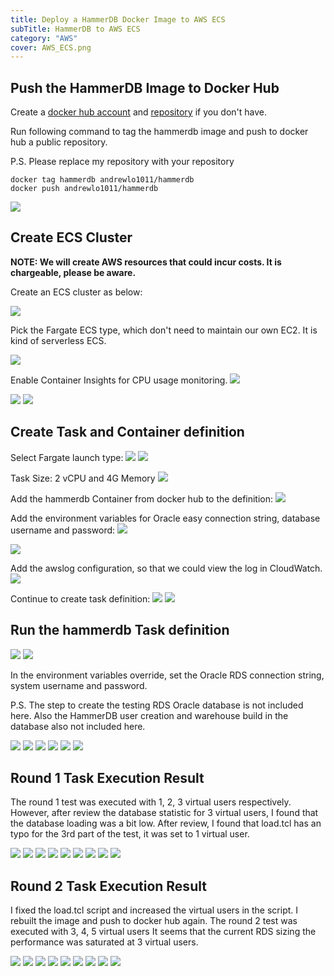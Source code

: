 ```yaml
---
title: Deploy a HammerDB Docker Image to AWS ECS
subTitle: HammerDB to AWS ECS
category: "AWS"
cover: AWS_ECS.png
---
```


## Push the HammerDB Image to Docker Hub
Create a [docker hub account](https://hub.docker.com/signup) and [repository](https://docs.docker.com/docker-hub/repos/#creating-repositories) if you don't have.


Run following command to tag the hammerdb image and push to docker hub a public repository. 

P.S. Please replace my repository with your repository

```
docker tag hammerdb andrewlo1011/hammerdb
docker push andrewlo1011/hammerdb
```
![](./10_push_image_to_docker_hub.jpg)

## Create ECS Cluster
__NOTE: We will create AWS resources that could incur costs. It is chargeable, please be aware.__

Create an ECS cluster as below:

![](./20_Create_ECS_cluster.jpg)

Pick the Fargate ECS type, which don't need to maintain our own EC2.
It is kind of serverless ECS.

![](./21_Create_ECS_cluster.jpg)

Enable Container Insights for CPU usage monitoring. 
![](./22_Create_ECS_cluster.jpg)

![](./24_Create_ECS_cluster.jpg)
![](./25_Create_ECS_cluster.jpg)

## Create Task and Container definition

Select Fargate launch type:
![](./26_Create_task_definition.jpg)
![](./40_task_definition.jpg)

Task Size: 2 vCPU and 4G Memory
![](./41_task_definition_b.jpg)

Add the hammerdb Container from docker hub to the definition:
![](./30_add_container_b.jpg)

Add the environment variables for Oracle easy connection string, database username and password: 
![](./31_add_container_b.jpg)

![](./32_add_container.jpg)

Add the awslog configuration, so that we could view the log in CloudWatch.
![](./33_add_container.jpg)

Continue to create task definition:
![](./42_task_definition.jpg)
![](./43_task_definition.jpg)


## Run the hammerdb Task definition

![](./50_run_task.jpg)
![](./51_run_task.jpg)

In the environment variables override, set the Oracle RDS connection string, system username and password.

P.S. 
The step to create the testing RDS Oracle database is not included here.
Also the HammerDB user creation and warehouse build in the database also not included here.

![](./52_run_task.jpg)
![](./53_run_task.jpg)
![](./54_run_task.jpg)
![](./55_run_task.jpg)
![](./56_run_task.jpg)
![](./57_run_task.jpg)

## Round 1 Task Execution Result
The round 1 test was executed with 1, 2, 3 virtual users respectively.
However, after review the database statistic for 3 virtual users, I found that the database loading was a bit low. 
After review, I found that load.tcl has an typo for the 3rd part of the test, it was set to 1 virtual user.

![](./60_run_task_stats.jpg)
![](./61_run_task_stats.jpg)
![](./62_run_task_stats.jpg)
![](./63_run_task_stats.jpg)
![](./64_run_task_stats.jpg)
![](./65_run_task_stats.jpg)
![](./66_run_task_stats.jpg)
![](./67_run_task_stats.jpg)
![](./68_run_task_stats.jpg)

## Round 2 Task Execution Result
I fixed the load.tcl script and increased the virtual users in the script.
I rebuilt the image and push to docker hub again.
The round 2 test was executed with 3, 4, 5 virtual users 
It seems that the current RDS sizing the performance was saturated at 3 virtual users. 

![](./70_run_task_stats.jpg)
![](./71_run_task_stats.jpg)
![](./72_run_task_stats.jpg)
![](./73_run_task_stats.jpg)
![](./74_run_task_stats.jpg)
![](./75_run_task_stats.jpg)
![](./76_run_task_stats.jpg)
![](./77_run_task_stats.jpg)
![](./78_run_task_stats.jpg)